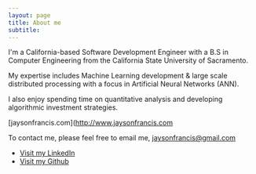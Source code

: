 ```yaml
---
layout: page
title: About me
subtitle:
---
```


I'm a California-based Software Development Engineer with a B.S in Computer Engineering from the California State University of Sacramento.

My expertise includes Machine Learning development & large scale distributed processing with a focus in Artificial Neural Networks (ANN).

I also enjoy spending time on quantitative analysis and developing algorithmic investment strategies.

[jaysonfrancis.com](http://www.jaysonfrancis.com

To contact me, please feel free to email me, [jaysonfrancis@gmail.com](mailto:jaysonfrancis@gmail.com)

- [Visit my LinkedIn](http://www.linkedin.com/in/jaysonfrancis)
- [Visit my Github](http://www.github.com/jaysonfrancis)


